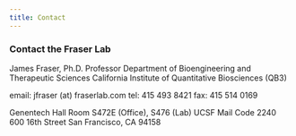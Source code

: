 ```yaml
---
title: Contact
---
```

### Contact the Fraser Lab

James Fraser, Ph.D.
Professor
Department of Bioengineering and Therapeutic Sciences
California Institute of Quantitative Biosciences (QB3)

email: jfraser (at) fraserlab.com
tel: 415 493 8421
fax: 415 514 0169

Genentech Hall Room S472E (Office), S476 (Lab)
UCSF Mail Code 2240
600 16th Street
San Francisco, CA 94158
